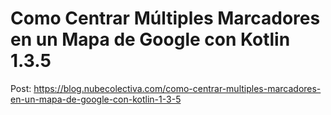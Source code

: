 # Como Centrar Múltiples Marcadores en un Mapa de Google con Kotlin 1.3.5 

Post: https://blog.nubecolectiva.com/como-centrar-multiples-marcadores-en-un-mapa-de-google-con-kotlin-1-3-5 
